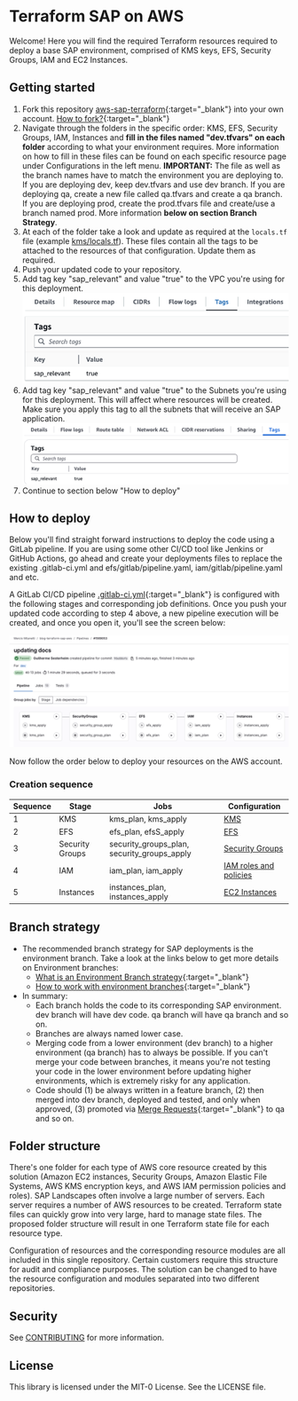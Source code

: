 # Terraform SAP on AWS

Welcome! Here you will find the required Terraform resources required to deploy a base SAP environment, comprised of KMS keys, EFS, Security Groups, IAM and EC2 Instances.

## Getting started

1. Fork this repository [aws-sap-terraform](https://github.com/aws-samples/aws-sap-terraform){:target="_blank"} into your own account. [How to fork?](https://docs.github.com/en/pull-requests/collaborating-with-pull-requests/working-with-forks/fork-a-repo){:target="_blank"}
2. Navigate through the folders in the specific order: KMS, EFS, Security Groups, IAM, Instances and **fill in the files named "dev.tfvars" on each folder** according to what your environment requires. More information on how to fill in these files can be found on each specific resource page under Configurations in the left menu. **IMPORTANT:** The file as well as the branch names have to match the environment you are deploying to. If you are deploying dev, keep dev.tfvars and use dev branch. If you are deploying qa, create a new file called qa.tfvars and create a qa branch. If you are deploying prod, create the prod.tfvars file and create/use a branch named prod. More information **below on section Branch Strategy**.
3. At each of the folder take a look and update as required at the ```locals.tf``` file (example [kms/locals.tf](https://github.com/aws-samples/aws-sap-terraform/blob/main/kms/locals.tf)). These files contain all the tags to be attached to the resources of that configuration. Update them as required.
4. Push your updated code to your repository.
5. Add tag key "sap_relevant" and value "true" to the VPC you're using for this deployment.
![VPC tag](images/vpc-tag.png)
6. Add tag key "sap_relevant" and value "true" to the Subnets you're using for this deployment. This will affect where resources will be created. Make sure you apply this tag to all the subnets that will receive an SAP application.
![Subnet tag](images/subnet-tag.png)
7. Continue to section below "How to deploy"

## How to deploy

Below you'll find straight forward instructions to deploy the code using a GitLab pipeline. If you are using some other CI/CD tool like Jenkins or GitHub Actions, go ahead and create your deployments files to replace the existing .gitlab-ci.yml and efs/gitlab/pipeline.yaml, iam/gitlab/pipeline.yaml and etc.

A GitLab CI/CD pipeline [.gitlab-ci.yml](https://github.com/aws-samples/aws-sap-terraform/blob/main/.gitlab-ci.yml){:target="_blank"} is configured with the following stages and corresponding job definitions. Once you push your updated code according to step 4 above, a new pipeline execution will be created, and once you open it, you'll see the screen below:

![Pipeline overview](images/pipeline-overview.png)

Now follow the order below to deploy your resources on the AWS account.

### Creation sequence

| Sequence | Stage | Jobs | Configuration
|------|-------|-----|-----
|1|KMS|kms_plan, kms_apply| [KMS](kms/README.md)
|2|EFS|efs_plan, efsS_apply| [EFS](efs/README.md)
|3|Security Groups|security_groups_plan, security_groups_apply| [Security Groups](security_group/README.md)
|4|IAM|iam_plan, iam_apply| [IAM roles and policies](iam/README.md)
|5|Instances|instances_plan, instances_apply| [EC2 Instances](ec2_instance/README.md)

## Branch strategy

- The recommended branch strategy for SAP deployments is the environment branch. Take a look at the links below to get more details on Environment branches:
  - [What is an Environment Branch strategy](https://www.wearefine.com/news/insights/env-branching-with-git/){:target="_blank"}
  - [How to work with environment branches](https://docs.dataops.live/docs/environment-management/branching-strategies/#overview-git-branches){:target="_blank"}
- In summary:
  - Each branch holds the code to its corresponding SAP environment. dev branch will have dev code. qa branch will have qa branch and so on.
  - Branches are always named lower case.
  - Merging code from a lower environment (dev branch) to a higher environment (qa branch) has to always be possible. If you can't merge your code between branches, it means you're not testing your code in the lower environment before updating higher environments, which is extremely risky for any application.
  - Code should (1) be always written in a feature branch, (2) then merged into dev branch, deployed and tested, and only when approved, (3) promoted via [Merge Requests](https://docs.github.com/en/pull-requests/collaborating-with-pull-requests/incorporating-changes-from-a-pull-request/merging-a-pull-request){:target="_blank"} to qa and so on.

## Folder structure 

There's one folder for each type of AWS core resource created by this solution (Amazon EC2 instances, Security Groups, Amazon Elastic File Systems, AWS KMS encryption keys, and AWS IAM permission policies and roles). 
SAP Landscapes often involve a large number of servers. Each server requires a number of AWS resources to be created. Terraform state files can quickly grow into very large, hard to manage state files. The proposed folder structure  will result in one Terraform state file for each resource type.  

Configuration of resources and the corresponding resource modules are all included in this single repository. Certain customers require this structure for audit and compliance purposes. The solution can be changed to have the resource configuration and modules separated into two different repositories. 

## Security

See [CONTRIBUTING](CONTRIBUTING.md#security-issue-notifications) for more information.

## License

This library is licensed under the MIT-0 License. See the LICENSE file.
